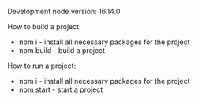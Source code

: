 Development node version: 16.14.0

How to build a project:
- npm i - install all necessary packages for the project
- npm build - build a project

How to run a project:
- npm i - install all necessary packages for the project
- npm start - start a project